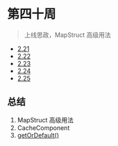 # 第四十周

>上线思政，MapStruct 高级用法

- [2.21](2.21.md)
- [2.22](2.22.md)
- [2.23](2.23.md)
- [2.24](2.24.md)
- [2.25](2.25.md)

## 总结

1. MapStruct 高级用法
1. CacheComponent
1. [getOrDefault()](2.25.md#getOrDefault())

